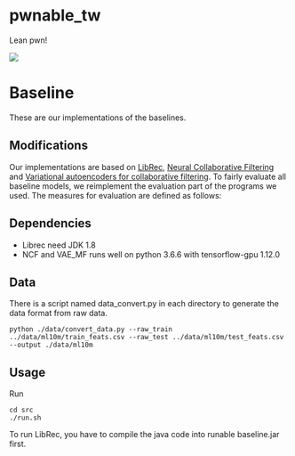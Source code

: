 # pwnable_tw
Lean pwn!


<img src="http://latex.codecogs.com/gif.latex?\frac{\partial J}{\partial \theta_k^{(j)}}=\sum_{i:r(i,j)=1}{\big((\theta^{(j)})^Tx^{(i)}-y^{(i,j)}\big)x_k^{(i)}}+\lambda \theta_k^{(j)}" />



# Baseline

These are  our implementations of the baselines. 


## Modifications

Our implementations are based on [LibRec](https://github.com/guoguibing/librec), [Neural Collaborative Filtering](https://github.com/tensorflow/models/tree/master/official/recommendation) and [Variational autoencoders for collaborative filtering](https://github.com/dawenl/vae_cf.git). To fairly evaluate all baseline models, we reimplement the evaluation part of the programs we used. The measures for evaluation are defined as follows:


## Dependencies

- Librec need JDK 1.8
- NCF and VAE_MF runs well on python 3.6.6 with tensorflow-gpu 1.12.0

## Data

There is a script named data_convert.py in each directory to generate the data format from raw data. 
```
python ./data/convert_data.py --raw_train ../data/ml10m/train_feats.csv --raw_test ../data/ml10m/test_feats.csv --output ./data/ml10m
``` 

## Usage

Run
```
cd src
./run.sh
```
To run LibRec, you have to compile the java code into runable baseline.jar first.
